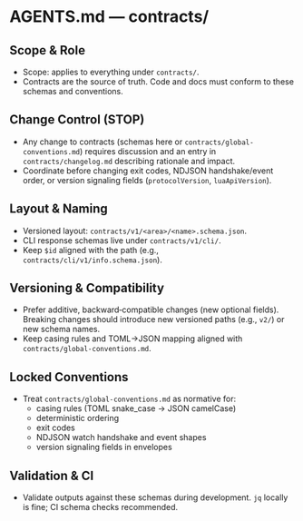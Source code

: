 # AGENTS.md — contracts/

## Scope & Role
- Scope: applies to everything under `contracts/`.
- Contracts are the source of truth. Code and docs must conform to these schemas and conventions.

## Change Control (STOP)
- Any change to contracts (schemas here or `contracts/global-conventions.md`) requires discussion and an entry in `contracts/changelog.md` describing rationale and impact.
- Coordinate before changing exit codes, NDJSON handshake/event order, or version signaling fields (`protocolVersion`, `luaApiVersion`).

## Layout & Naming
- Versioned layout: `contracts/v1/<area>/<name>.schema.json`.
- CLI response schemas live under `contracts/v1/cli/`.
- Keep `$id` aligned with the path (e.g., `contracts/cli/v1/info.schema.json`).

## Versioning & Compatibility
- Prefer additive, backward‑compatible changes (new optional fields). Breaking changes should introduce new versioned paths (e.g., `v2/`) or new schema names.
- Keep casing rules and TOML→JSON mapping aligned with `contracts/global-conventions.md`.

## Locked Conventions
- Treat `contracts/global-conventions.md` as normative for:
  - casing rules (TOML snake_case → JSON camelCase)
  - deterministic ordering
  - exit codes
  - NDJSON watch handshake and event shapes
  - version signaling fields in envelopes

## Validation & CI
- Validate outputs against these schemas during development. `jq` locally is fine; CI schema checks recommended.

